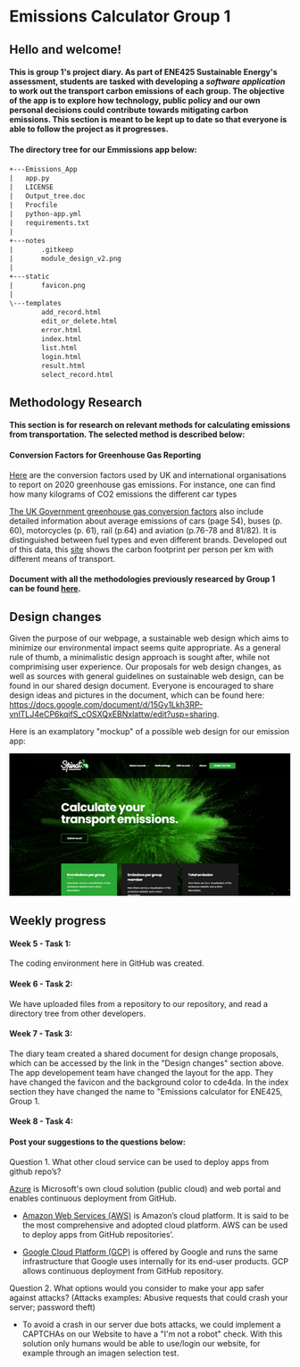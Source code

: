 # Emissions Calculator Group 1
## Hello and welcome!
#### This is group 1's project diary. As part of ENE425 Sustainable Energy's assessment, students are tasked with developing a *software application* to work out the transport carbon emissions of each group. The objective of the app is to explore how technology, public policy and our own personal decisions could contribute towards mitigating carbon emissions. This section is meant to be kept up to date so that everyone is able to follow the project as it progresses.

#### The directory tree for our Emmissions app below:

    +---Emissions_App
    |   app.py
    |   LICENSE
    |   Output_tree.doc
    |   Procfile
    |   python-app.yml
    |   requirements.txt
    |   
    +---notes
    |       .gitkeep
    |       module_design_v2.png
    |       
    +---static
    |       favicon.png
    |       
    \---templates
            add_record.html
            edit_or_delete.html
            error.html
            index.html
            list.html
            login.html
            result.html
            select_record.html

## Methodology Research
#### This section is for research on relevant methods for calculating emissions from transportation. The selected method is described below:

#### Conversion Factors for Greenhouse Gas Reporting
[Here](https://assets.publishing.service.gov.uk/government/uploads/system/uploads/attachment_data/file/891105/Conversion_Factors_2020_-_Condensed_set__for_most_users_.xlsx) are the conversion factors used by UK and international organisations to report on 2020 greenhouse gas emissions. For instance, one can find how many kilograms of CO2 emissions the different car types

[The UK Government greenhouse gas conversion factors](https://assets.publishing.service.gov.uk/government/uploads/system/uploads/attachment_data/file/901692/conversion-factors-2020-methodology.pdf) also include detailed information about average emissions of cars (page 54), buses (p. 60), motorcycles (p. 61), rail (p.64) and aviation (p.76-78 and 81/82). It is distinguished between fuel types and even different brands.
Developed out of this data, this [site](https://ourworldindata.org/travel-carbon-footprint) shows the carbon footprint per person per km with different means of transport.

#### Document with all the methodologies previously researced by Group 1 can be found [here](https://docs.google.com/document/d/1lYmhqOsNPrKsHHmqBDZx6apvHNXIWH4zdgCUNXkfTMw/edit?usp=sharing). 


## Design changes

Given the purpose of our webpage, a sustainable web design which aims to minimize our environmental impact seems quite appropriate. As a general rule of thumb, a minimalistic design approach is sought after, while not comprimising user experience. Our proposals for web design changes, as well as sources with general guidelines on sustainable web design, can be found in our shared design document. Everyone is encouraged to share design ideas and pictures in the document, which can be found here: https://docs.google.com/document/d/15Gy1Lkh3RP-vnlTLJ4eCP6kqifS_cOSXQxEBNxlattw/edit?usp=sharing. 

Here is an examplatory "mockup" of a possible web design for our emission app: 

![Image of web design example](https://raw.githubusercontent.com/ENE425-Group1/emissions-calculator-group1/main/notes/Mockup%20picture.png)

## Weekly progress

#### Week 5 - Task 1: 
The coding environment here in GitHub was created. 
#### Week 6 - Task 2: 
We have uploaded files from a repository to our repository, and read a directory tree from other developers. 
#### Week 7 - Task 3: 
The diary team created a shared document for design change proposals, which can be accessed by the link in the "Design changes" section above. The app developement team have changed the layout for the app. They have changed the favicon and the background color to cde4da. In the index section they have changed the name to "Emissions calculator for ENE425, Group 1. 
#### Week 8 - Task 4: 

#### Post your suggestions to the questions below:
Question 1. What other cloud service can be used to deploy apps from github repo’s?

[Azure](https://azure.microsoft.com/en-us/free/search/?&ef_id=Cj0KCQiA4L2BBhCvARIsAO0SBdZmo_X3KZDPWmbj9okoBFuotwwPaxNOZVrtfouGt3bq-pfrAxJC9YMaAnugEALw_wcB:G:s&OCID=AID2100088_SEM_Cj0KCQiA4L2BBhCvARIsAO0SBdZmo_X3KZDPWmbj9okoBFuotwwPaxNOZVrtfouGt3bq-pfrAxJC9YMaAnugEALw_wcB:G:s) is Microsoft's own cloud solution (public cloud) and web portal and enables continuous deployment from GitHub.

- [Amazon Web Services (AWS)](https://aws.amazon.com/) is Amazon’s cloud platform. It is said to be the most comprehensive and adopted cloud platform. AWS can be used to deploy apps from GitHub repositories’. 

- [Google Cloud Platform (GCP)](https://cloud.google.com/) is offered by Google and runs the same infrastructure that Google uses internally for its end-user products. GCP allows continuous deployment from GitHub repository. 


Question 2. What options would you consider to make your app safer against attacks? (Attacks examples: Abusive requests that could crash your server; password theft)

- To avoid a crash in our server due bots attacks, we could implement a CAPTCHAs on our Website to have a "I'm not a robot" check. With this solution only humans would be able to use/login our website, for example through an imagen selection test. 
